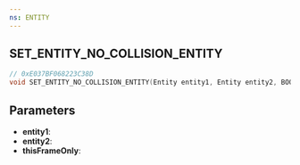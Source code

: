 ```yaml
---
ns: ENTITY
---
```

## SET_ENTITY_NO_COLLISION_ENTITY

```c
// 0xE037BF068223C38D
void SET_ENTITY_NO_COLLISION_ENTITY(Entity entity1, Entity entity2, BOOL thisFrameOnly);
```

## Parameters
* **entity1**:
* **entity2**:
* **thisFrameOnly**:
